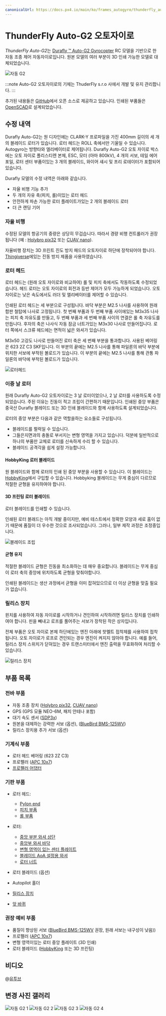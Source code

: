 ```yaml
---
canonicalUrl: https://docs.px4.io/main/ko/frames_autogyro/thunderfly_auto_g2
---
```


# ThunderFly Auto-G2 오토자이로

*ThunderFly Auto-G2*는 [Durafly ™ Auto-G2 Gyrocopter](https://hobbyking.com/en_us/duraflytm-auto-g2-gyrocopter-w-auto-start-system-821mm-pnf.html) RC 모델을 기반으로 한 자동 조종 제어 자동자이로입니다.  원본 모델의 여러 부분이 3D 인쇄 가능한 모델로 대체되었습니다.

![자동 G2](../../assets/airframes/autogyro/auto-g2/autog2_title.jpg)

:::note
Auto-G2 오토자이로의 기체는 ThuderFly s.r.o 사에서 개발 및 유지 관리합니다.
:::

추가된 내용들은 [GitHub](https://github.com/ThunderFly-aerospace/TF-G2/)에서 오픈 소스로 제공하고 있습니다. 인쇄된 부품들은 [OpenSCAD](https://www.openscad.org/)로 설계되었습니다.


## 수정 내역

Durafly Auto-G2는 원 디자인에는 CLARK-Y 프로파일을 가진 400mm 길이의 세 개의 블레이드 로터가 있습니다. 로터 헤드는 ROLL 축에서만 기울일 수 있습니다. Autogyro는 방향타와 엘리베이터로 제어됩니다. Durafly Auto-G2 오토 자이로 박스에는 오토 자이로 폴리스티렌 본체, ESC, 모터 (아마 800kV), 4 개의 서보, 테일 에어 포일, 로터 센터 부품이있는 3 개의 블레이드, 와이어 섀시 및 프리 로테이터가 포함되어 있습니다.

Durafly 모델의 수정 내역은 아래와 같습니다.
* 자율 비행 기능 추가
* 두 개의 자유 축(피치, 롤)이있는 로터 헤드
* 안전하게 파손 가능한 로터 플레이트가있는 2 개의 블레이드 로터
* 더 큰 랜딩 기어

### 자율 비행

수정된 모델의 항공기의 중량은 상당히 무겁습니다. 따라서 경량 비행 컨트롤러가 권장됩니다 (예 : [Holybro pix32](../flight_controller/holybro_pix32.md) 또는 [CUAV nano](../flight_controller/cuav_v5_nano.md)).

자율비행 장치는 3D 프린트 진도 방지 패드의 오토자이로 하단에 장착되어야 합니다. [Thingiverse](https://www.thingiverse.com/thing:160655)에있는 진동 방지 제품을 사용하였습니다.


### 로터 헤드

로터 헤드는 (원래 오토 자이로와 비교하여)  롤 및 피치 축에서도 작동하도록 수정되었습니다. 헤드 로터는 오토 자이로의 회전과 등반 제어가 모두 가능하게 되었습니다. 오토자이로는  낮은 속도에서도 러더 및 엘리베이터를 제어할 수 있습니다.

인쇄된 로터 헤드는 세 부분으로 구성됩니다. 바닥 부분은 M2.5 나사를 사용하여 원래 합판 철탑에 나사로 고정됩니다. 첫 번째 부품과 두 번째 부품 사이에있는 M3x35 나사는 피치 축 자유도를 만들고, 두 번째 부품과 세 번째 부품 사이의 연결은 롤 축 자유도를 만듭니다. 후자의 축은 나사식 자동 잠금 너트가있는 M3x30 나사로 만들어집니다. 로터 쪽에서 스크류 헤드에는 면적이 넓은 와셔가 있습니다.

M3x50 고강도 나사로 만들어진 로터 축은 세 번째 부분을 통과합니다. 사용된 베어링은 623 2Z C3 SKF입니다. 이 부분의 끝에는 M2.5 나사를 통해 파일론의 바닥 부분에 위치한 서보에 부착된 볼로드가 있습니다. 이 부분의 끝에는 M2.5 나사를 통해 관통 파일론의 바닥에 부착된 볼로드가 있습니다.

![로터헤드](../../assets/airframes/autogyro/auto-g2/modif_rh.png)

### 이중 날 로터

원래 Durafly Auto-G2 오토자이로는 3 날 로터이었으나, 2 날 로터를 사용하도록 수정되었습니다. 주된 이유는 진동이 적고 조립이 간편하기 때문입니다. 인쇄된 중앙 부품은 중국산 Durafly 블레이드 또는 3D 인쇄 블레이드와 함께 사용하도록 설계되었습니다.

로터의 중앙 부분은 다음과 같은 역할을하는 요소들로 구성됩니다.
* 블레이드를 펄럭일 수 있습니다.
* 그들은지면과의 충돌로 부서지는 변형 영역을 가지고 있습니다. 덕분에 일반적으로 하나의 부품만 교체로 로터를 신속하게 수리 할 수 있습니다.
* 블레이드 공격각을 쉽게 설정 가능합니다.

#### HobbyKing 로터 블레이드

원 블레이드와 함께 로터의 인쇄 된 중앙 부분을 사용할 수 있습니다. 이 블레이드는 [HobbyKing](https://hobbyking.com/en_us/duraflytm-auto-g-gyrocopter-821mm-replacement-main-blade-1pcs-bag.html)에서 구입할 수 있습니다. Hobbyking 블레이드는 무게 중심이 다르므로 적절한 균형을 유지하여야 합니다.

#### 3D 프린팅 로터 블레이드

로터 블레이드를 인쇄할 수 있습니다.

인쇄된 로터 블래드는 아직 개발 중이지만, 예비 테스트에서 정확한 모양과 세로 홈이 없기 때문에 품질이 더 우수한 것으로 조사되었습니다. 그러나, 일부 제작 과정은 조정중입니다.

![블레이드 조립](../../assets/airframes/autogyro/auto-g2/modif_blade.png)

#### 균형 유지

적절한 블레이드 균형은 진동을 최소화하는 데 매우 중요합니다. 블레이드는 무게 중심이 로터 축의 중앙에 위치하도록 균형을 맞춰야합니다.

인쇄된 블레이드는 생산 과정에서 균형을 이미 잡혀있으므로 더 이상 균형을 맞출 필요가 없습니다.

### 릴리스 장치

윈치를 사용하여 자동 자이로를 시작하거나 견인하여 시작하려면 릴리스 장치를 인쇄하여야 합니다. 핀을 빼내고 로프를 풀어주는 서보가 장착된 작은 상자입니다.

전체 부품은 오토 자이로 본체 하단에있는 엔진 아래에 핫멜트 접착제를 사용하여 접착됩니다. 오토 자이로가 로프로 견인되는 경우 엔진이 켜지지 않아야 합니다. 예를 들어, 릴리스 장치 스위치가 닫혀있는 경우 트랜스미터에서 엔진 출력을 무효화하여 처리할 수 있습니다.

![릴리스 장치](../../assets/airframes/autogyro/auto-g2/modif_release.png)

## 부품 목록

### 전바 부품

* 자동 조종 장치 ([Holybro pix32](../flight_controller/holybro_pix32.md), [CUAV nano](../flight_controller/cuav_v5_nano.md))
* GPS (GPS 모듈 NEO-6M, 패치 안테나 포함)
* 대기 속도 센서 ([SDP3x](https://www.sensirion.com/en/flow-sensors/differential-pressure-sensors/worlds-smallest-differential-pressure-sensor/))
* 원본을 대체하는 강력한 서보 (옵션), ([BlueBird BMS-125WV](https://www.blue-bird-model.com/products_detail/411.htm))
* 릴리스 장치용 추가 서보 (옵션)

### 기계식 부품

* 로터 헤드 베어링 (623 2Z C3)
* 프로펠러 ([APC 10x7](https://www.apcprop.com/product/10x7e/))
* [프로펠러 어댑터](https://mpjet.com/shop/gb/prop-adapters/184-collet-prop-adapter-19-mm-4-mm-shaft-m629-standard.html)


### 기판 부품

* 로터 헤드:
  * [Pylon end](https://github.com/ThunderFly-aerospace/Auto-G2/blob/master/CAD/stl/111_1001.stl)
  * [피치 부품](https://github.com/ThunderFly-aerospace/Auto-G2/blob/master/CAD/stl/111_1002.stl)
  * [롤 부품](https://github.com/ThunderFly-aerospace/Auto-G2/blob/master/CAD/stl/111_1003.stl)

* 로터:
  * [중앙 부분 와셔 상단](https://github.com/ThunderFly-aerospace/Auto-G2/blob/master/CAD/stl/111_1008.stl)
  * [중앙부 와셔 바닥](https://github.com/ThunderFly-aerospace/Auto-G2/blob/master/CAD/stl/111_1004.stl)
  * [변형 영역이 있는 센터 플레이트](https://github.com/ThunderFly-aerospace/Auto-G2/blob/master/CAD/stl/888_1001.stl)
  * [블레이드 AoA 설정용 와셔](https://github.com/ThunderFly-aerospace/Auto-G2/blob/master/CAD/stl/111_1005.stl)
  * [로터 너트](https://github.com/ThunderFly-aerospace/Auto-G2/blob/master/CAD/stl/888_1002.stl)

* 로터 블레이드 (옵션)
* Autopilot 홀더
* [릴리스 장치](https://github.com/ThunderFly-aerospace/Auto-G2/blob/master/CAD/stl/888_1010.stl)
* [앞 바퀴](https://github.com/ThunderFly-aerospace/Auto-G2/blob/master/CAD/stl/888_1011.stl)

### 권장 예비 부품

* 품질이 향상된 서보 ([BlueBird BMS-125WV](https://www.blue-bird-model.com/products_detail/411.htm) 권장, 원래 서보는 내구성이 낮음))
* 프로펠러 ([APC 10x7](https://www.apcprop.com/product/10x7e/))
* 변형 영역이있는 로터 중앙 플레이트 (3D 인쇄)
* 로터 블레이드 ([HobbyKing](https://hobbyking.com/en_us/duraflytm-auto-g-gyrocopter-821mm-replacement-main-blade-1pcs-bag.html) 또는 3D 프린팅)

## 비디오

@[유투브](https://youtu.be/YhXXSWz5wWs)

## 변경 사진 갤러리

![자동 G2 1](../../assets/airframes/autogyro/auto-g2/autog2_1.jpg) ![자동 G2 2](../../assets/airframes/autogyro/auto-g2/autog2_2.jpg) ![자동 G2 3](../../assets/airframes/autogyro/auto-g2/autog2_3.jpg) ![자동 G2 4](../../assets/airframes/autogyro/auto-g2/autog2_4.jpg)
